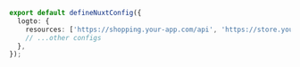 ```ts title="nuxt.config.ts"
export default defineNuxtConfig({
  logto: {
    resources: ['https://shopping.your-app.com/api', 'https://store.your-app.com/api'], // Add API resources
    // ...other configs
  },
});
```

